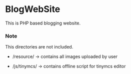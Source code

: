 # BlogWebSite

This is PHP based blogging website.

<h3><b>Note</b></h3>
This directories are not included.

- /resource/ -> contains all images uploaded by user

- /js/tinymcs/ -> contains offline script for tinymcs editor
